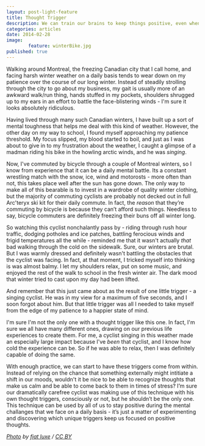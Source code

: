 ```yaml
---
layout: post-light-feature
title: Thought Trigger
description: We can train our brains to keep things positive, even when we're pushed to our limits. 
categories: articles
date: 2014-02-28
image: 
        feature: winterBike.jpg
published: true
---
```

Walking around Montreal, the freezing Canadian city that I call home, and facing harsh winter weather on a daily basis tends to wear down on my patience over the course of our long winter. Instead of steadily strolling through the city to go about my business, my gait is usually more of an awkward walk/run thing, hands stuffed in my pockets, shoulders shrugged up to my ears in an effort to battle the face-blistering winds - I'm sure it looks absolutely ridiculous. 

Having lived through many such Canadian winters, I have built up a sort of mental toughness that helps me deal with this kind of weather. However, the other day on my way to school, I found myself approaching my patience threshold. My focus slipped, my blood started to boil, and just as I was about to give in to my frustration about the weather, I caught a glimpse of a madman riding his bike in the howling arctic winds, and he was _singing_. 

Now, I've commuted by bicycle through a couple of Montreal winters, so I know from experience that it can be a daily mental battle. Its a constant wrestling match with the snow, ice, wind and motorosts - more often than not, this takes place well after the sun has gone down. The only way to make all of this bearable is to invest in a wardrobe of quality winter clothing, but the majority of commuting cyclists are probably not decked out in full Arc'teryx ski kit for their daily commute. In fact, the *reason* that they’re commuting by bicycle is because they can’t afford such things. Needless to say, bicycle commuters are definitely freezing their buns off all winter long. 

So watching this cyclist nonchalantly pass by - riding through rush hour traffic, dodging potholes and ice patches, battling ferocious winds and frigid temperatures all the while - reminded me that it wasn't actually *that* bad walking through the cold on the sidewalk. Sure, our winters are brutal. But I was warmly dressed and definitely wasn't battling the obstacles that the cyclist was facing. In fact, at that moment, I tricked myself into thinking is was almost balmy. I let my shoulders relax, put on some music, and enjoyed the rest of the walk to school in the fresh winter air. The dark mood that winter tried to cast upon my day had been lifted. 

And remember that this just came about as the result of one little trigger - a singing cyclist. He was in my view for a maximum of five seconds, and I soon forgot about him. But that little trigger was all I needed to take myself from the edge of my patience to a happier state of mind. 

I'm sure I'm not the only one with a thought trigger like this one. In fact, I'm sure we all have many different ones, drawing on our previous life experiences to create them. For me, a cyclist singing in this weather made an especially large impact because I've *been* that cyclist, and I know how cold the experience can be. So if he was able to relax, then I was definitely capable of doing the same. 

With enough practice, we can start to have these triggers come from within. Instead of relying on the chance that something externally might intitiate a shift in our moods, wouldn't it be nice to be able to recognize thoughts that make us calm and be able to come back to them in times of stress? I’m sure our dramatically carefree cyclist was making use of this technique with his own thought triggers, consciously or not, but he shouldn’t be the only one. This technique can be used by all of us to stay positive during the mental challanges that we face on a daily basis - it’s just a matter of experimenting and discovering which unique triggers keep us focused on positive thoughts. 

*[Photo](http://www.flickr.com/photos/fiatluxe/98749087/sizes/o/in/photostream/) by [fiat luxe](http://www.flickr.com/photos/fiatluxe/) / [CC BY](http://creativecommons.org/licenses/by-nd/2.0/)*

